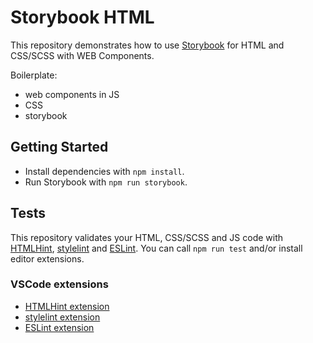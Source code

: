 # Storybook HTML

This repository demonstrates how to use [Storybook](https://storybook.js.org/) for HTML and CSS/SCSS with WEB Components.

Boilerplate:
- web components in JS
- CSS
- storybook

## Getting Started

- Install dependencies with `npm install`.
- Run Storybook with `npm run storybook`.

## Tests

This repository validates your HTML, CSS/SCSS and JS code with [HTMLHint](https://htmlhint.com/), [stylelint](https://stylelint.io/) and [ESLint](https://eslint.org/). You can call `npm run test` and/or install editor extensions.

### VSCode extensions

- [HTMLHint extension](https://marketplace.visualstudio.com/items?itemName=ctf0.htmlhint)
- [stylelint extension](https://marketplace.visualstudio.com/items?itemName=stylelint.vscode-stylelint)
- [ESLint extension](https://marketplace.visualstudio.com/items?itemName=dbaeumer.vscode-eslint)

